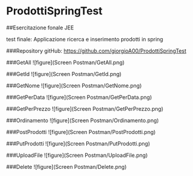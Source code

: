 # ProdottiSpringTest

##Esercitazione fonale JEE

test finale: Applicazione ricerca e inserimento prodotti in spring

###Repository gitHub: https://github.com/giorgioA00/ProdottiSpringTest

###GetAll
![figure](Screen Postman/GetAll.png)

###GetId
![figure](Screen Postman/GetId.png)

###GetNome
![figure](Screen Postman/GetNome.png)

###GetPerData
![figure](Screen Postman/GetPerData.png)

###GetPerPrezzo
![figure](Screen Postman/GetPerPrezzo.png)

###Ordinamento
![figure](Screen Postman/Ordinamento.png)

###PostProdotti
![figure](Screen Postman/PostProdotti.png)

###PutProdotti
![figure](Screen Postman/PutProdotti.png)

###UploadFile
![figure](Screen Postman/UploadFile.png)

###Delete
![figure](Screen Postman/Delete.png)